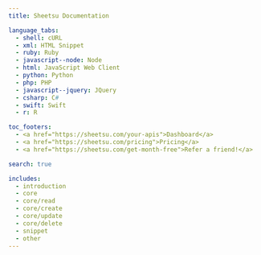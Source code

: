 ```yaml
---
title: Sheetsu Documentation

language_tabs:
  - shell: cURL
  - xml: HTML Snippet
  - ruby: Ruby
  - javascript--node: Node
  - html: JavaScript Web Client
  - python: Python
  - php: PHP
  - javascript--jquery: JQuery
  - csharp: C#
  - swift: Swift
  - r: R

toc_footers:
  - <a href="https://sheetsu.com/your-apis">Dashboard</a>
  - <a href="https://sheetsu.com/pricing">Pricing</a>
  - <a href="https://sheetsu.com/get-month-free">Refer a friend!</a>

search: true

includes:
  - introduction
  - core
  - core/read
  - core/create
  - core/update
  - core/delete
  - snippet
  - other
---
```

